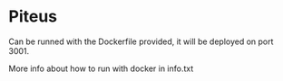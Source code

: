 # Piteus

Can be runned with the Dockerfile provided, it will be deployed on port 3001.

More info about how to run with docker in info.txt
